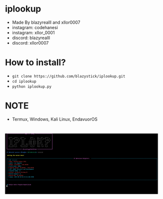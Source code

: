 # iplookup
- Made By blazyrealll and xllor0007
- instagram: codehanesi
- instagram: xllor_0001
- discord: blazyrealll
- discord: xllor0007

# How to install?
- ```git clone https://github.com/blazystick/iplookup.git```
- ```cd iplookup```
- ```python iplookup.py```
# NOTE
- Termux, Windows, Kali Linux, EndavuorOS
# 
![Thumb.png](https://github.com/blazystick/iplookup/blob/main/thumb.png)
